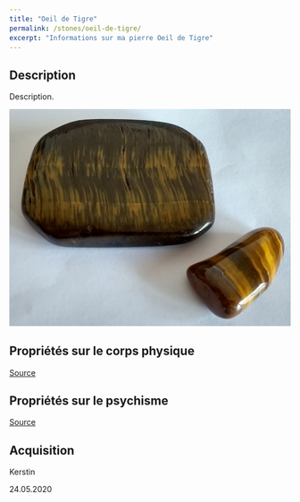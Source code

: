 ```yaml
---
title: "Oeil de Tigre"
permalink: /stones/oeil-de-tigre/
excerpt: "Informations sur ma pierre Oeil de Tigre"
---
```


## Description
Description.

![Oeil de Tigre](/images/stones/OeilDeTigre_Kerstin_20200524.jpg "Oeil de Tigre")

## Propriétés sur le corps physique


[Source](https://)


## Propriétés sur le psychisme


[Source](https://)

## Acquisition
Kerstin

24.05.2020
